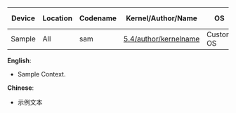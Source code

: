 | Device | Location | Codename | Kernel/Author/Name | OS | Android | Pack Method | KernelSU | SuSFS | Syscall | KPM | Re:Kernel | Status |  
|---|---|---|---|---|---|---|---|---|---|---|---|---|  
| Sample | All | sam | [5.4/author/kernelname](https://github.com/author/kernelname) | Custom OS | 15 | AnyKernel3 | KernelSU | ✅ | ❌ | ❌ | ❌ | Stop |  

**English**:  
- Sample Context.

**Chinese**:  
- 示例文本
